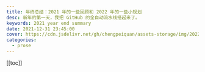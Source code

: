```yaml
---
title: 年终总结：2021 年的一些回顾和 2022 年的一些小规划
desc: 新年的第一天，我把 GitHub 的全自动流水线搭起来了。
keywords: 2021 year end summary
date: 2021-12-31 23:45:00
cover: https://cdn.jsdelivr.net/gh/chengpeiquan/assets-storage/img/2022/01/20220103234636.jpg
categories:
  - prose
---
```


[[toc]]

